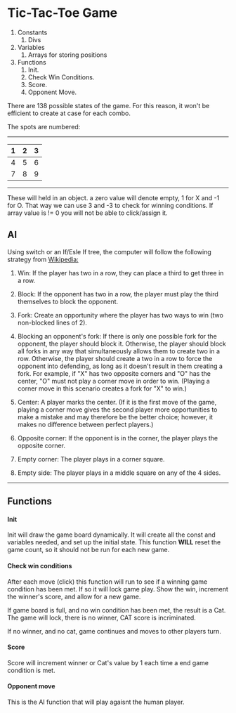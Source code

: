 






# Tic-Tac-Toe Game

1. Constants
    1. Divs
1. Variables
    1. Arrays for storing positions
1. Functions
    1. Init.
    1. Check Win Conditions.
    1. Score.
    1. Opponent Move.

There are 138 possible states of the game.  For this reason, it won't be efficient to create at case for each combo.

The spots are numbered:

---

| 1 | 2 | 3 |
|:-:|:-:|:-:|
| 4 | 5 | 6 |
| 7 | 8 | 9 |

---


These will held in an object.  a zero value will denote empty, 1 for X and -1 for O.  That way we can use 3 and -3 to check for winning conditions.  If array value is != 0 you will not be able to click/assign it.

## AI

Using switch or an If/Esle If tree, the computer will follow the following strategy from [Wikipedia:](https://en.wikipedia.org/wiki/Tic-tac-toe)


1. Win: If the player has two in a row, they can place a third to get three in a row.

1. Block: If the opponent has two in a row, the player must play the third themselves to block the opponent.

1. Fork: Create an opportunity where the player has two ways to win (two non-blocked lines of 2).

1. Blocking an opponent's fork: If there is only one possible fork for the opponent, the player should block it. Otherwise, the player should block all forks in any way that simultaneously allows them to create two in a row. Otherwise, the player should create a two in a row to force the opponent into defending, as long as it doesn't result in them creating a fork. For example, if "X" has two opposite corners and "O" has the center, "O" must not play a corner move in order to win. (Playing a corner move in this scenario creates a fork for "X" to win.)

1. Center: A player marks the center. (If it is the first move of the game, playing a corner move gives the second player more opportunities to make a mistake and may therefore be the better choice; however, it makes no difference between perfect players.)

1. Opposite corner: If the opponent is in the corner, the player plays the opposite corner.

1. Empty corner: The player plays in a corner square.

1. Empty side: The player plays in a middle square on any of the 4 sides.

---

## Functions

#### Init

Init will draw the game board dynamically.  It will create all the const and variables needed, and set up the initial state.  This function **WILL** reset the game count, so it should not be run for each  new game.

#### Check win conditions

After each move (click) this function will run to see if a winning game condition has been met.  If so it will lock game play.  Show the win, increment the winner's score, and allow for a new game.

If game board is full, and no win condition has been met, the result is a Cat.  The game will lock, there is no winner, CAT score is incriminated.

If no winner, and no cat, game continues and moves to other players turn.

#### Score

Score will increment winner or Cat's value by 1 each time a end game condition is met.

#### Opponent move

This is the AI function that will play agaisnt the human player.